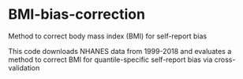 # BMI-bias-correction
Method to correct body mass index (BMI) for self-report bias

This code downloads NHANES data from 1999-2018 and evaluates a method to correct BMI for quantile-specific self-report bias via cross-validation

